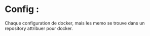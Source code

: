 # Config : 
Chaque configuration de docker, mais les memo se trouve dans un repository attribuer pour docker.
